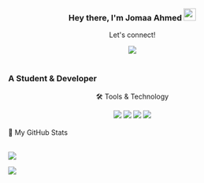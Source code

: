 ### <div align="center">Hey there, I'm  Jomaa Ahmed <img src="https://media.giphy.com/media/hvRJCLFzcasrR4ia7z/giphy.gif" height="25px" width="25px">
</div

<div align="center">


<div align="center">
<p align="center">Let's connect!</p>

<a href="https://www.linkedin.com/in/hussein-maghrabi/">
    <img src="https://img.shields.io/badge/linkedin-%230077B5.svg?&style=for-the-badge&logo=linkedin&logoColor=white" />
</a>

</div>

<br>


### A Student & Developer

<div align="center">
<p align="center">🛠 Tools & Technology</p>

<img src="https://img.shields.io/badge/flutter-336699?style=for-the-badge&logo=flutter&logoColor=white" />
<img src="https://img.shields.io/badge/dart-539bf5?style=for-the-badge&logo=dart&logoColor=white" />
<img src="https://img.shields.io/badge/firebase-ffca28?style=for-the-badge&logo=firebase&logoColor=black" />
<img src="https://img.shields.io/badge/Git-F05032?style=for-the-badge&logo=git&logoColor=white" />

</div>

<br>

<summary>📝 My GitHub Stats</summary>
<br>

![](https://github-readme-stats.vercel.app/api?username=gomaa652&theme=gotham)


![](https://github-readme-stats.vercel.app/api/top-langs?username=gomaa652&show_icons=true&locale=en&layout=compact)
